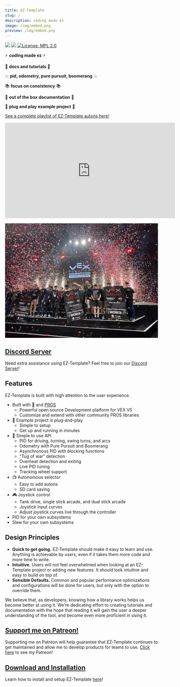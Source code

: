 ```yaml
---
title: EZ-Template
slug: /
description: coding made ez
image: /img/embed.png
preview: /img/embed.png
---
```

![](https://img.shields.io/github/downloads/EZ-Robotics/EZ-Template/total.svg)
![](https://github.com/EZ-Robotics/EZ-Template/workflows/Build/badge.svg)
[![License: MPL 2.0](https://img.shields.io/badge/License-MPL%202.0-brightgreen.svg)](https://opensource.org/licenses/MPL-2.0)

⚡️ **coding made ez** ⚡️

💅 **docs and tutorials** 💅 

💥 **pid, odometry, pure pursuit, boomerang** 💥

📚 **focus on consistency** 📚

🧐 **out of the box documentation** 🧐

🔌 **plug and play example project** 🔌

[See a complete playlist of EZ-Template autons here!](https://www.youtube.com/playlist?list=PLyZbi14KopZK70GTSD5NpygoAcM2_ls7T)

<iframe width="560" height="315" src="https://www.youtube.com/embed/BM-OUWSl0ls?si=jL3AAb3ARQmfZIWi" title="YouTube video player" frameborder="0" allow="accelerometer; autoplay; clipboard-write; encrypted-media; gyroscope; picture-in-picture; web-share" referrerpolicy="strict-origin-when-cross-origin" allowfullscreen></iframe>

[![Image](7686B.jpg)](https://github.com/EZ-Robotics/EZ-Template/releases/latest/download/EZ-Template-Example-Project.zip)

## [Discord Server](https://discord.gg/EHjXBcK2Gy)
Need extra assistance using EZ-Template?  Feel free to join our [Discord Server](https://discord.gg/EHjXBcK2Gy)! 

## Features
EZ-Template is built with high attention to the user experience.

* Built with 💜 and [PROS](https://pros.cs.purdue.edu/)
  * Powerful open source Development platform for VEX V5 
  * Customize and extend with other community PROS libraries
* 🔌 Example project is plug-and-play
  * Simple to setup
  * Get up and running in minutes
* 👀 Simple to use API
  * PID for driving, turning, swing turns, and arcs
  * Odometry with Pure Pursuit and Boomerang
  * Asynchronous PID with blocking functions
  * "Tug of war" detection
  * Overheat detection and exiting
  * Live PID tuning
  * Tracking wheel support
* 📺 Autonomous selector
  * Easy to add autons
  * SD card saving
* 🎮 Joystick control
  * Tank drive, single stick arcade, and dual stick arcade
  * Joystick input curves
  * Adjust joystick curves live through the controller
* PID for your own subsystems
* Slew for your own subsystems


## Design Principles
* **Quick to get going.**  EZ-Template should make it easy to learn and use.  Anything is achievable by users, even if it takes them more code and more time to write.  
* **Intuitive.**  Users will not feel overwhelmed when looking at an EZ-Template project or adding new features.  It should look intuitive and easy to build on top of.  
* **Sensible Defaults.**  Common and popular performance optimizations and configurations will be done for users, but only with the option to override them.  

We believe that, as developers, knowing how a library works helps us become better at using it.  We're dedicating effort to creating tutorials and documentation with the hope that reading it will gain the user a deeper understanding of the tool, and become even more proficient in using it.  

## [Support me on Patreon!](https://www.patreon.com/roboticsisez)
Supporting me on Patreon will help guarantee that EZ-Template continues to get maintained and allow me to develop products for teams to use.  [Click here](https://www.patreon.com/roboticsisez) to see my Patreon!

## [Download and Installation](/tutorials/installation)
Learn how to install and setup EZ-Template [here](/tutorials/installation)!

